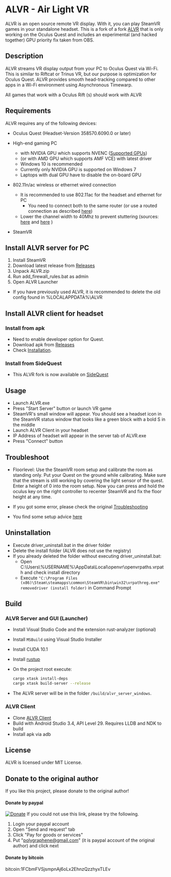 # ALVR - Air Light VR

ALVR is an open source remote VR display. With it, you can play SteamVR games in your standalone headset.
This is a fork of a fork [ALVR](https://github.com/polygraphene/ALVR) that is only working on the Oculus Quest and includes an experimental (and hacked together) GPU priority fix taken from OBS.


## Description

ALVR streams VR display output from your PC to  Oculus Quest via Wi-Fi. This is similar to Riftcat or Trinus VR, but our purpose is optimization for Oculus Quest. ALVR provides smooth head-tracking compared to other apps in a Wi-Fi environment using Asynchronous Timewarp.

All games that work with a Oculus Rift (s) should work with ALVR

## Requirements

ALVR requires any of the following devices:

- Oculus Quest (Headset-Version 358570.6090.0 or later)

- High-end gaming PC
    - with NVIDIA GPU which supports NVENC ([Supported GPUs](https://github.com/polygraphene/ALVR/wiki/Supported-GPU))
    - (or with AMD GPU which supports AMF VCE) with latest driver
    - Windows 10 is recommended
    - Currently only NVIDIA GPU is supported on Windows 7
    - Laptops with dual GPU have to disable the on-board GPU
- 802.11n/ac wireless or ethernet wired connection
    - It is recommended to use 802.11ac for the headset and ethernet for PC
        - You need to connect both to the same router (or use a routed connection as described [here](https://github.com/JackD83/ALVR/wiki/ALVR-client-and-server-on-separate-networks))
    - Lower the channel width to 40Mhz to prevent stuttering (sources: [here](https://www.reddit.com/r/OculusQuest/comments/ckx0qx/this_is_how_to_remove_periodic_frame/) and [here](https://otasyumi.site/vr/oculus-quest-steamvr-try-alvr-corresponding-to-the-latest-build-of-oculusquest) )
- SteamVR

## Install ALVR server for PC

1. Install SteamVR
2. Download latest release from [Releases](https://github.com/JackD83/ALVR/releases)
3. Unpack ALVR.zip
4. Run add_firewall_rules.bat as admin
4. Open ALVR Launcher

- If you have previously used ALVR, it is recommended to delete the old config found in %LOCALAPPDATA%\ALVR

## Install ALVR client for headset

### Install from apk

- Need to enable developer option for Quest.
- Download apk from [Releases](https://github.com/JackD83/ALVR/releases)
- Check [Installation](https://github.com/polygraphene/ALVR/wiki/Installation).

### Install from SideQuest
- This ALVR fork is now available on [SideQuest](https://sidequestvr.com/)


## Usage



- Launch ALVR.exe
- Press "Start Server" button or launch VR game
- SteamVR's small window will appear. You should see a headset icon in the SteamVR status window that looks like a green block with a bold S in the middle
- Launch ALVR Client in your headset
- IP Address of headset will appear in the server tab of ALVR.exe
- Press "Connect" button

## Troubleshoot
- Floorlevel: Use the SteamVR room setup and calibrate the room as standing only. Put your Quest on the ground while calibrating. Make sure that the stream is still working by covering the light sensor of the quest. Enter a height of 0 into the room setup.
Now you can press and hold the oculus key on the right controller to recenter SteamVR and fix the floor height at any time.

- If you got some error, please check the original [Troubleshooting](https://github.com/polygraphene/ALVR/wiki/Troubleshooting)
- You find some setup advice [here](https://github.com/JackD83/ALVR/wiki/Setup-advice)


## Uninstallation

- Execute driver\_uninstall.bat in the driver folder
- Delete the install folder (ALVR does not use the registry)
- If you already deleted the folder without executing driver\_uninstall.bat:
    - Open C:\Users\\%USERNAME%\AppData\Local\openvr\openvrpaths.vrpath and check install directory
    - Execute
    `"C:\Program Files (x86)\Steam\steamapps\common\SteamVR\bin\win32\vrpathreg.exe" removedriver (install folder)`
    in Command Prompt

## Build

### ALVR Server and GUI (Launcher)

- Install Visual Studio Code and the extension rust-analyzer (optional)
- Install `MSBuild` using Visual Studio Installer
- Install CUDA 10.1
- Install [rustup](https://rustup.rs/)
- On the project root execute:

    ```bash
    cargo xtask install-deps
    cargo xtask build-server --release
    ```

- The ALVR server will be in the folder `/build/alvr_server_windows`.

### ALVR Client

- Clone [ALVR Client](https://github.com/JackD83/ALVRClient)
- Build with Android Studio 3.4, API Level 29. Requires LLDB and NDK to build
- Install apk via adb

## License

ALVR is licensed under MIT License.

## Donate to the original author

If you like this project, please donate to the original author!

#### Donate by paypal

[![Donate](https://img.shields.io/badge/Donate-PayPal-green.svg)](https://www.paypal.com/cgi-bin/webscr?cmd=_donations&business=polygraphene@gmail.com&lc=US&item_name=Donate+for+ALVR+developer&no_note=0&cn=&curency_code=USD&bn=PP-DonationsBF:btn_donateCC_LG.gif:NonHosted)
If you could not use this link, please try the following.
1. Login your paypal account
2. Open "Send and request" tab
3. Click "Pay for goods or services"
4. Put "polygraphene@gmail.com" (it is paypal account of the original author) and click next

#### Donate by bitcoin
bitcoin:1FCbmFVSjsmpnAj6oLx2EhnzQzzhyxTLEv
